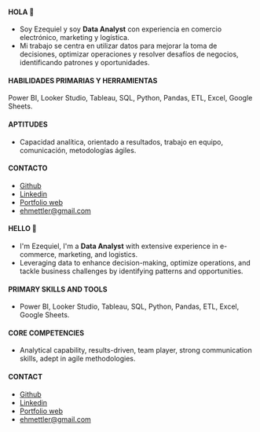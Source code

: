 #### HOLA 👋
* Soy Ezequiel y soy **Data Analyst** con experiencia en comercio electrónico, marketing y logística. 
* Mi trabajo se centra en utilizar datos para mejorar la toma de decisiones, optimizar operaciones y resolver desafíos de negocios, identificando patrones y oportunidades.


#### HABILIDADES PRIMARIAS Y HERRAMIENTAS 
Power BI, Looker Studio, Tableau, SQL, Python, Pandas, ETL, Excel, Google Sheets.


#### APTITUDES
* Capacidad analítica, orientado a resultados, trabajo en equipo, comunicación, metodologías ágiles.


#### CONTACTO
* [Github](https://github.com/Ezemettler?tab=repositories)
* [Linkedin](https://www.linkedin.com/in/ezequiel-mettler/)
* [Portfolio web](https://sites.google.com/view/ezemettler)
* ehmettler@gmail.com



#### HELLO 👋
* I'm Ezequiel, I'm a **Data Analyst** with extensive experience in e-commerce, marketing, and logistics. 
* Leveraging data to enhance decision-making, optimize operations, and tackle business challenges by identifying patterns and opportunities.


#### PRIMARY SKILLS AND TOOLS
* Power BI, Looker Studio, Tableau, SQL, Python, Pandas, ETL, Excel, Google Sheets.


#### CORE COMPETENCIES
* Analytical capability, results-driven, team player, strong communication skills, adept in agile methodologies.


#### CONTACT
* [Github](https://github.com/Ezemettler?tab=repositories)
* [Linkedin](https://www.linkedin.com/in/ezequiel-mettler/)
* [Portfolio web](https://sites.google.com/view/ezemettler)
* ehmettler@gmail.com
